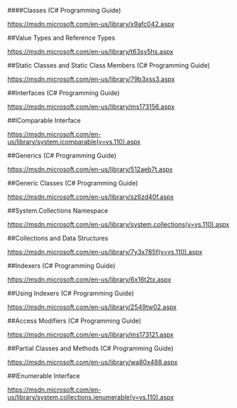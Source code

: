 ####Classes (C# Programming Guide)

https://msdn.microsoft.com/en-us/library/x9afc042.aspx

##Value Types and Reference Types

https://msdn.microsoft.com/en-us/library/t63sy5hs.aspx

##Static Classes and Static Class Members (C# Programming Guide)

https://msdn.microsoft.com/en-us/library/79b3xss3.aspx

##Interfaces (C# Programming Guide)

https://msdn.microsoft.com/en-us/library/ms173156.aspx

##IComparable Interface

https://msdn.microsoft.com/en-us/library/system.icomparable(v=vs.110).aspx

##Generics (C# Programming Guide)

https://msdn.microsoft.com/en-us/library/512aeb7t.aspx

##Generic Classes (C# Programming Guide)

https://msdn.microsoft.com/en-us/library/sz6zd40f.aspx

##System.Collections Namespace

https://msdn.microsoft.com/en-us/library/system.collections(v=vs.110).aspx

##Collections and Data Structures

https://msdn.microsoft.com/en-us/library/7y3x785f(v=vs.110).aspx

##Indexers (C# Programming Guide)

https://msdn.microsoft.com/en-us/library/6x16t2tx.aspx

##Using Indexers (C# Programming Guide)

https://msdn.microsoft.com/en-us/library/2549tw02.aspx

##Access Modifiers (C# Programming Guide)

https://msdn.microsoft.com/en-us/library/ms173121.aspx

##Partial Classes and Methods (C# Programming Guide)

https://msdn.microsoft.com/en-us/library/wa80x488.aspx

##IEnumerable Interface

https://msdn.microsoft.com/en-us/library/system.collections.ienumerable(v=vs.110).aspx


